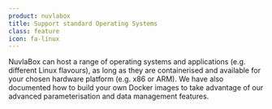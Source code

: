 ```yaml
---
product: nuvlabox
title: Support standard Operating Systems
class: feature
icon: fa-linux
---
```


NuvlaBox can host a range of operating systems and applications (e.g. different Linux flavours), as long as they are containerised and available for your chosen hardware platform (e.g. x86 or ARM). We have also documented how to build your own Docker images to take advantage of our advanced parameterisation and data management features.
